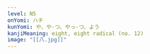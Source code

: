 ```yaml
---
level: N5
onYomi: ハチ
kunYomi: や、や-つ、やっ-つ、よう
kanjiMeaning: eight, eight radical (no. 12)
image: "[[八.jpg]]"
---
```

